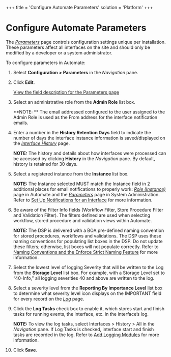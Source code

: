 +++
title = 'Configure Automate Parameters'
solution = 'Platform'
+++

# Configure Automate Parameters

The *[Parameters](../Page_Desc/Parameters)* page controls
configuration settings unique per installation. These parameters affect
all interfaces on the site and should only be modified by a developer or
a system administrator.

To configure parameters in Automate:

1.  Select **Configuration \> Parameters** in the *Navigation* pane.

2.  Click **Edit**.
    
    [View the field description for the Parameters
    page](../Page_Desc/Parameters)

3.  Select an administrative role from the **Admin Role** list box.
    
    **NOTE: ** The email addressed configured to the user assigned to
    the Admin Role is used as the From address for the interface
    notification emails. 

4.  Enter a number in the **History Retention Days** field to indicate
    the number of days the interface instance information is
    saved/displayed on the *[Interface
    History](../Page_Desc/Interface_History)* page.
    
    **NOTE:** The history and details about how interfaces were
    processed can be accessed by clicking **History** in the
    *Navigation* pane. By default, history is retained for 30 days.

5.  Select a registered instance from the **Instance** list box.
    
    **NOTE:** The Instance selected MUST match the Instance field in 2
    additional places for email notifications to properly work: *[Role
    (Instance)](../Page_Desc/Role_Instance)* page in Automate and
    the
    *[Parameters](../../Sys_Admin/Page_Desc/Parameters_All_TabsSysAdmin)*
    page in System Administration. Refer to [Set Up Notifications for an
    Interface](Set_Up_Notifications_for_an_Interface) for more
    information.

6.  Be aware of the Filter Info fields (Workflow Filter, Store Procedure
    Filter and Validation Filter). The filters defined are used when
    selecting workflow, stored procedure and validation views within
    Automate. 
    
    **NOTE:** The DSP is delivered with a BOA pre-defined naming
    convention for stored procedures, workflows and validations. The DSP
    uses these naming conventions for populating list boxes in the DSP.
    Do not update these filters; otherwise, list boxes will not populate
    correctly. Refer to [Naming Conventions and the Enforce Strict
    Naming
    Feature](../../WebApp_Dev/Naming_Conventions_and_the_Enforce_Strict_Naming_Feature)
    for more information.  

7.  Select the lowest level of logging Severity that will be written to
    the Log from the **Storage Level** list box. For example, with a
    Storage Level set to “40-Info,” all logging severities 40 and above
    are written to the log.

8.  Select a severity level from the **Reporting By Importance Level**
    list box to determine what severity level icon displays on the
    IMPORTANT field for every record on the
    *[Log](../Page_Desc/Log)* page.

9.  Click the **Log Tasks** check box to enable it, which stores start
    and finish tasks for running events, the interface, etc. in the
    interface’s log.
    
    **NOTE:** To view the log tasks, select Interfaces \> History \> All
    in the *Navigation* pane. If Log Tasks is checked, interface start
    and finish tasks are recorded in the log. Refer to [Add Logging
    Modules](Add_Logging_Modules) for more information.

10. Click **Save**.
